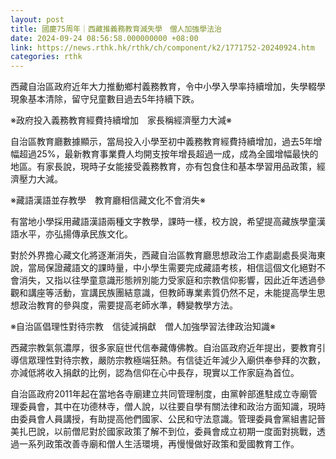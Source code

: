 ```yaml
---
layout: post
title: 國慶75周年｜西藏推義務教育減失學　僧人加強學法治
date: 2024-09-24 08:56:58.000000000 +08:00
link: https://news.rthk.hk/rthk/ch/component/k2/1771752-20240924.htm
categories: rthk
---
```


西藏自治區政府近年大力推動鄉村義務教育，令中小學入學率持續增加，失學輟學現象基本清除，留守兒童數目過去5年持續下跌。

※政府投入義務教育經費持續增加　家長稱經濟壓力大減※

自治區教育廳數據顯示，當局投入小學至初中義務教育經費持續增加，過去5年增幅超過25%，最新教育事業費人均開支按年增長超過一成，成為全國增幅最快的地區。有家長說，現時子女能接受義務教育，亦有包食住和基本學習用品政策，經濟壓力大減。

※藏語漢語並存教學　教育廳相信藏文化不會消失※

有當地小學採用藏語漢語兩種文字教學，課時一樣，校方說，希望提高藏族學童漢語水平，亦弘揚傳承民族文化。

對於外界擔心藏文化將逐漸消失，西藏自治區教育廳思想政治工作處副處長吳海東說，當局保證藏語文的課時量，中小學生需要完成藏語考核，相信這個文化絕對不會消失，又指以往學童意識形態辨別能力受家庭和宗教信仰影響，因此近年透過參觀和講座等活動，宣講民族團結意識，但教師專業素質仍然不足，未能提高學生思想政治教育的參與度，需要提高老師水準，轉變教學方法。

※自治區倡理性對待宗教　信徒減捐獻　僧人加強學習法律政治知識※

西藏宗教氣氛濃厚，很多家庭世代信奉藏傳佛教。自治區政府近年提出，要教育引導信眾理性對待宗教，嚴防宗教極端狂熱。有信徒近年減少入廟供奉參拜的次數，亦減低將收入捐獻的比例，認為信仰在心中長存，現實以工作家庭為首位。

自治區政府2011年起在當地各寺廟建立共同管理制度，由黨幹部進駐成立寺廟管理委員會，其中在功德林寺，僧人說，以往要自學有關法律和政治方面知識，現時由委員會人員講授，有助提高他們國家、公民和守法意識。管理委員會黨組書記晉美扎巴說，以前僧尼對於國家政策了解不到位，委員會成立初期一度面對挑戰，透過一系列政策改善寺廟和僧人生活環境，再慢慢做好政策和愛國教育工作。
